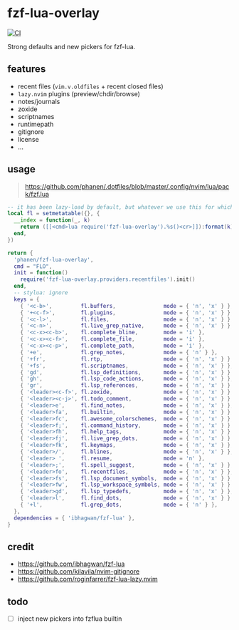 # fzf-lua-overlay
[![CI](https://github.com/phanen/fzf-lua-overlay/actions/workflows/ci.yml/badge.svg?branch=master)](https://github.com/phanen/fzf-lua-overlay/actions/workflows/ci.yml)

Strong defaults and new pickers for fzf-lua.

## features
* recent files (`vim.v.oldfiles` + recent closed files)
* `lazy.nvim` plugins (preview/chdir/browse)
* notes/journals
* zoxide
* scriptnames
* runtimepath
* gitignore
* license
* ...

## usage
> <https://github.com/phanen/.dotfiles/blob/master/.config/nvim/lua/pack/fzf.lua>
```lua
-- it has been lazy-load by default, but whatever we use this for which-key popup descriptions
local fl = setmetatable({}, {
  __index = function(_, k)
    return ([[<cmd>lua require('fzf-lua-overlay').%s()<cr>]]):format(k)
  end,
})

return {
  'phanen/fzf-lua-overlay',
  cmd = "FLO",
  init = function()
    require('fzf-lua-overlay.providers.recentfiles').init()
  end,
  -- stylua: ignore
  keys = {
    { '<c-b>',         fl.buffers,               mode = { 'n', 'x' } },
    { '+<c-f>',        fl.plugins,               mode = { 'n', 'x' } },
    { '<c-l>',         fl.files,                 mode = { 'n', 'x' } },
    { '<c-n>',         fl.live_grep_native,      mode = { 'n', 'x' } },
    { '<c-x><c-b>',    fl.complete_bline,        mode = 'i' },
    { '<c-x><c-f>',    fl.complete_file,         mode = 'i' },
    { '<c-x><c-p>',    fl.complete_path,         mode = 'i' },
    { '+e',            fl.grep_notes,            mode = { 'n' } },
    { '+fr',           fl.rtp,                   mode = { 'n', 'x' } },
    { '+fs',           fl.scriptnames,           mode = { 'n', 'x' } },
    { 'gd',            fl.lsp_definitions,       mode = { 'n', 'x' } },
    { 'gh',            fl.lsp_code_actions,      mode = { 'n', 'x' } },
    { 'gr',            fl.lsp_references,        mode = { 'n', 'x' } },
    { '<leader><c-f>', fl.zoxide,                mode = { 'n', 'x' } },
    { '<leader><c-j>', fl.todo_comment,          mode = { 'n', 'x' } },
    { '<leader>e',     fl.find_notes,            mode = { 'n', 'x' } },
    { '<leader>fa',    fl.builtin,               mode = { 'n', 'x' } },
    { '<leader>fc',    fl.awesome_colorschemes,  mode = { 'n', 'x' } },
    { '<leader>f;',    fl.command_history,       mode = { 'n', 'x' } },
    { '<leader>fh',    fl.help_tags,             mode = { 'n', 'x' } },
    { '<leader>fj',    fl.live_grep_dots,        mode = { 'n', 'x' } },
    { '<leader>fk',    fl.keymaps,               mode = { 'n', 'x' } },
    { '<leader>/',     fl.blines,                mode = { 'n', 'x' } },
    { '<leader> ',     fl.resume,                mode = 'n' },
    { '<leader>;',     fl.spell_suggest,         mode = { 'n', 'x' } },
    { '<leader>fo',    fl.recentfiles,           mode = { 'n', 'x' } },
    { '<leader>fs',    fl.lsp_document_symbols,  mode = { 'n', 'x' } },
    { '<leader>fw',    fl.lsp_workspace_symbols, mode = { 'n', 'x' } },
    { '<leader>gd',    fl.lsp_typedefs,          mode = { 'n', 'x' } },
    { '<leader>l',     fl.find_dots,             mode = { 'n', 'x' } },
    { '+l',            fl.grep_dots,             mode = { 'n' } },
  },
  dependencies = { 'ibhagwan/fzf-lua' },
}
```

## credit
* <https://github.com/ibhagwan/fzf-lua>
* <https://github.com/kilavila/nvim-gitignore>
* <https://github.com/roginfarrer/fzf-lua-lazy.nvim>

## todo
* [ ] inject new pickers into fzflua builtin
